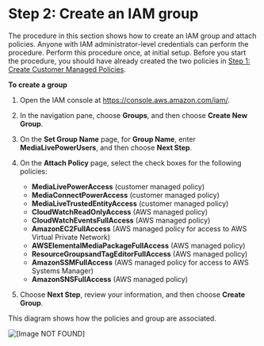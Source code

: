 # Step 2: Create an IAM group<a name="setup-user-step-groups"></a>

The procedure in this section shows how to create an IAM group and attach policies\. Anyone with IAM administrator\-level credentials can perform the procedure\. Perform this procedure once, at initial setup\. Before you start the procedure, you should have already created the two policies in [Step 1: Create Customer Managed Policies](setup-user-step-policies.md)\.

**To create a group**

1. Open the IAM console at [https://console\.aws\.amazon\.com/iam/](https://console.aws.amazon.com/iam/)\.

1. In the navigation pane, choose **Groups**, and then choose **Create New Group**\. 

1. On the **Set Group Name** page, for **Group Name**, enter **MediaLivePowerUsers**, and then choose **Next Step**\.

1. On the **Attach Policy** page, select the check boxes for the following policies:
   + **MediaLivePowerAccess** \(customer managed policy\)
   + **MediaConnectPowerAccess** \(customer managed policy\)
   + **MediaLiveTrustedEntityAccess** \(customer managed policy\)
   + **CloudWatchReadOnlyAccess** \(AWS managed policy\)
   + **CloudWatchEventsFullAccess** \(AWS managed policy\)
   + **AmazonEC2FullAccess** \(AWS managed policy for access to AWS Virtual Private Network\)
   + **AWSElementalMediaPackageFullAccess** \(AWS managed policy\)
   + **ResourceGroupsandTagEditorFullAccess** \(AWS managed policy\)
   + **AmazonSSMFullAccess** \(AWS managed policy for access to AWS Systems Manager\)
   + **AmazonSNSFullAccess** \(AWS managed policy\)

1. Choose **Next Step**, review your information, and then choose **Create Group**\.

This diagram shows how the policies and group are associated\. 

![\[Image NOT FOUND\]](http://docs.aws.amazon.com/medialive/latest/ug/images/preprod_usersetup_group+policies.png)